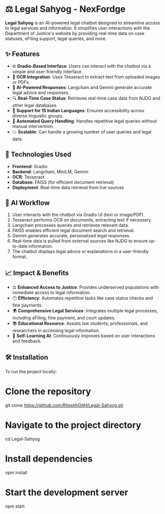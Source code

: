 # ⚖️ Legal Sahyog - NexFordge

**Legal Sahyog** is an AI-powered legal chatbot designed to streamline access to legal services and information. It simplifies user interactions with the Department of Justice's website by providing real-time data on case statuses, eFiling support, legal queries, and more.

## ✨ Features

- 🌐 **Gradio-Based Interface**: Users can interact with the chatbot via a simple and user-friendly interface.
- 📄 **OCR Integration**: Uses Tesseract to extract text from uploaded images or PDFs.
- 🤖 **AI-Powered Responses**: Langchain and Gemini generate accurate legal advice and responses.
- 🔍 **Real-Time Case Status**: Retrieves real-time case data from NJDG and other legal databases.
- 💬 **Support for 15 Indian Languages**: Ensures accessibility across diverse linguistic groups.
- 📑 **Automated Query Handling**: Handles repetitive legal queries without manual intervention.
- 📉 **Scalable**: Can handle a growing number of user queries and legal data.

## 🚀 Technologies Used

- **Frontend**: Gradio
- **Backend**: Langchain, MiniLM, Gemini
- **OCR**: Tesseract
- **Database**: FAISS (for efficient document retrieval)
- **Deployment**: Real-time data retrieval from live sources

## 🧠 AI Workflow

1. User interacts with the chatbot via Gradio UI (text or image/PDF).
2. Tesseract performs OCR on documents, extracting text if necessary.
3. Langchain processes queries and retrieves relevant data.
4. FAISS enables efficient legal document search and retrieval.
5. Gemini generates accurate, personalized legal responses.
6. Real-time data is pulled from external sources like NJDG to ensure up-to-date information.
7. The chatbot displays legal advice or explanations in a user-friendly format.

## 📈 Impact & Benefits

- ⚖️ **Enhanced Access to Justice**: Provides underserved populations with immediate access to legal information.
- 🕑 **Efficiency**: Automates repetitive tasks like case status checks and fine payments.
- 🌍 **Comprehensive Legal Services**: Integrates multiple legal processes, including eFiling, fine payment, and court updates.
- 📚 **Educational Resource**: Assists law students, professionals, and researchers in accessing legal information.
- 🔄 **Self-Learning AI**: Continuously improves based on user interactions and feedback.

## 🛠️ Installation

To run the project locally:

# Clone the repository
git clone https://github.com/RiteshhGitH/Legal-Sahyog.git

# Navigate to the project directory
cd Legal-Sahyog

# Install dependencies
npm install

# Start the development server
npm start
